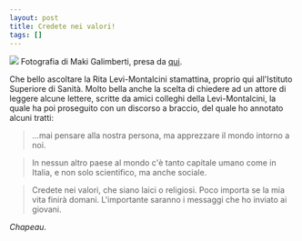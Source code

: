 ```yaml
---
layout: post
title: Credete nei valori!
tags: []
---
```


![](http://www.unescoeh.org/blog/wp-content/uploads/2008/06/rita-levi-montalcini-maki-galimberti.jpg)
Fotografia di Maki Galimberti, presa da [qui](http://www.unescoeh.org/blog/?p=245).

Che bello ascoltare la Rita Levi-Montalcini stamattina, proprio qui all'Istituto Superiore di Sanità. Molto bella anche la scelta di chiedere ad un attore di leggere alcune lettere, scritte da amici colleghi della Levi-Montalcini, la quale ha poi proseguito con un discorso a braccio, del quale ho annotato alcuni tratti:

> ...mai pensare alla nostra persona, ma apprezzare il mondo intorno a noi.

> In nessun altro paese al mondo c'è tanto capitale umano come in Italia, e non solo scientifico, ma anche sociale.

> Credete nei valori, che siano laici o religiosi. Poco importa se la mia vita finirà domani. L'importante saranno i messaggi che ho inviato ai giovani.

*Chapeau*.
